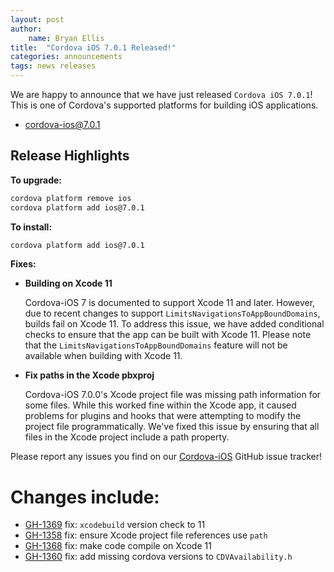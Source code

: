 ```yaml
---
layout: post
author:
    name: Bryan Ellis
title:  "Cordova iOS 7.0.1 Released!"
categories: announcements
tags: news releases
---
```


We are happy to announce that we have just released `Cordova iOS 7.0.1`! This is one of Cordova's supported platforms for building iOS applications.

* [cordova-ios@7.0.1](https://www.npmjs.com/package/cordova-ios)

## Release Highlights

**To upgrade:**

```bash
cordova platform remove ios
cordova platform add ios@7.0.1
```

**To install:**

```bash
cordova platform add ios@7.0.1
```

**Fixes:**

* **Building on Xcode 11**

    Cordova-iOS 7 is documented to support Xcode 11 and later. However, due to recent changes to support `LimitsNavigationsToAppBoundDomains`, builds fail on Xcode 11. To address this issue, we have added conditional checks to ensure that the app can be built with Xcode 11. Please note that the `LimitsNavigationsToAppBoundDomains` feature will not be available when building with Xcode 11.

* **Fix paths in the Xcode pbxproj**

    Cordova-iOS 7.0.0's Xcode project file was missing path information for some files. While this worked fine within the Xcode app, it caused problems for plugins and hooks that were attempting to modify the project file programmatically. We've fixed this issue by ensuring that all files in the Xcode project include a path property.

Please report any issues you find on our [Cordova-iOS](https://github.com/apache/cordova-iOS/issues) GitHub issue tracker!

<!--more-->
# Changes include:

* [GH-1369](https://github.com/apache/cordova-ios/pull/1369) fix: `xcodebuild` version check to 11
* [GH-1358](https://github.com/apache/cordova-ios/pull/1358) fix: ensure Xcode project file references use `path`
* [GH-1368](https://github.com/apache/cordova-ios/pull/1368) fix: make code compile on Xcode 11
* [GH-1360](https://github.com/apache/cordova-ios/pull/1360) fix: add missing cordova versions to `CDVAvailability.h`

